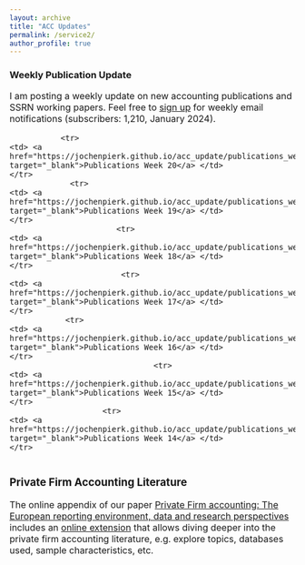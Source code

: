 ```yaml
---
layout: archive
title: "ACC Updates"
permalink: /service2/
author_profile: true
---
```

<!-- Global site tag (gtag.js) - Google Analytics -->
<script async src="https://www.googletagmanager.com/gtag/js?id=G-05633BF9HL"></script>
<script>
  window.dataLayer = window.dataLayer || [];
  function gtag(){dataLayer.push(arguments);}
  gtag('js', new Date());

   gtag('config', 'G-05633BF9HL', {'anonymize_ip': true});
</script> 
 


<h3> Weekly Publication Update </h3>
<font size="3"> 
I am posting a weekly update on new accounting publications and SSRN working papers. Feel free to <a href="https://jochenpierk.github.io/acc_update/subscribe.html" target="_blank">sign up</a> for weekly email notifications (subscribers: 1,210, January 2024). 

<p> </p>


 <table style="width:100%">   

               <tr> 
    <td> <a href="https://jochenpierk.github.io/acc_update/publications_week20.html" target="_blank">Publications Week 20</a> </td>  
    </tr> 
                 <tr> 
    <td> <a href="https://jochenpierk.github.io/acc_update/publications_week19.html" target="_blank">Publications Week 19</a> </td>  
    </tr> 
                           <tr> 
    <td> <a href="https://jochenpierk.github.io/acc_update/publications_week18.html" target="_blank">Publications Week 18</a> </td>  
    </tr> 
                            <tr> 
    <td> <a href="https://jochenpierk.github.io/acc_update/publications_week17.html" target="_blank">Publications Week 17</a> </td>  
    </tr> 
                <tr> 
    <td> <a href="https://jochenpierk.github.io/acc_update/publications_week16.html" target="_blank">Publications Week 16</a> </td>  
    </tr> 
                                   <tr> 
    <td> <a href="https://jochenpierk.github.io/acc_update/publications_week15.html" target="_blank">Publications Week 15</a> </td>  
    </tr> 
                        <tr> 
    <td> <a href="https://jochenpierk.github.io/acc_update/publications_week14.html" target="_blank">Publications Week 14</a> </td>  
    </tr> 
  

   





 </table>




 <p> </p>

  
  
   <h3> Private Firm Accounting Literature </h3>
<font size="3">
 The online appendix of our paper <a href="https://www.tandfonline.com/doi/full/10.1080/00014788.2021.1982670" target="_blank">Private Firm accounting: The European reporting environment, data and research perspectives</a> includes an <a href="https://trr266.wiwi.hu-berlin.de/shiny/pfirmacclit/" target="_blank">online extension</a> that allows diving deeper into the private firm accounting literature, e.g. explore topics, databases used, sample characteristics, etc. 
   
    
